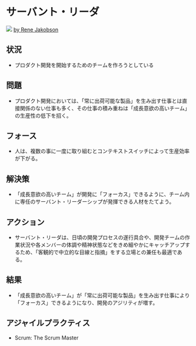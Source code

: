 # サーバント・リーダ
![](https://www.dropbox.com/s/kcachyjcnu7nlub/servant_leader.jpg?dl=1)
[by Rene Jakobson](https://www.flickr.com/photos/renej/3274046686/in/photolist-5Zjm1N-FvQ5Z-tjfde-9Qzeuz-g3dfti-fMoSMn-XnJN5-8Bf5qt-4tFs2D-diCJJv-4UxyGi-4wpnVh-pFvku9-cas82m-ekvh9t-8kAPF-2AS8W2-dyxkQH-5tgUx3-cNzFY5-fT7rEc-6SJ6Cn-fFPsM-dUMCqd-3oV7cr-csReXA-7BvEnr-572E8M-9MCe2y-k7CDRL-ipKWrQ-EJmCR-7BzqYS-fAW7o5-dkZBP1-gK4TV-cn2DBE-akqLrv-zyYds-48UUZb-86zmPY-d9QVDN-hWqpth-aC9GbE-e3f7Ep-bXgbau-9jaSGo-a84mny-8YAb75-4t214B)

## 状況
- プロダクト開発を開始するためのチームを作ろうとしている

## 問題
- プロダクト開発においては、「常に出荷可能な製品」を生み出す仕事とは直接関係のない仕事も多く、その仕事の積み重ねは「成長意欲の高いチーム」の生産性の低下を招く。

## フォース
- 人は、複数の事に一度に取り組むとコンテキストスイッチによって生産効率が下がる。

## 解決策
- 「成長意欲の高いチーム」が開発に「フォーカス」できるように、チーム内に専任のサーバント・リーダーシップが発揮できる人材をたてよう。

## アクション
- サーバント・リーダは、日頃の開発プロセスの遂行具合や、開発チームの作業状況や各メンバーの体調や精神状態などをきめ細やかにキャッチアップするため、「客観的で中立的な目線と指摘」をする立場との兼任も最適である。

## 結果
- 「成長意欲の高いチーム」が「常に出荷可能な製品」を生み出す仕事により「フォーカス」できるようになり、開発のアジリティが増す。

## アジャイルプラクティス
- Scrum: The Scrum Master
